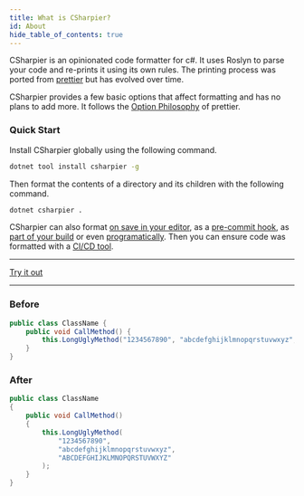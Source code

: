 ```yaml
---
title: What is CSharpier?
id: About
hide_table_of_contents: true
---
```


CSharpier is an opinionated code formatter for c#. It uses Roslyn to parse your code and re-prints it using its own rules.
The printing process was ported from [prettier](https://github.com/prettier/prettier) but has evolved over time.  

CSharpier provides a few basic options that affect formatting and has no plans to add more. It follows the [Option Philosophy](https://prettier.io/docs/en/option-philosophy.html) of prettier.

### Quick Start
Install CSharpier globally using the following command.
```bash
dotnet tool install csharpier -g
```
Then format the contents of a directory and its children with the following command.
```bash
dotnet csharpier .
```

CSharpier can also format [on save in your editor](https://csharpier.com/docs/Editors), as a [pre-commit hook](https://csharpier.com/docs/Pre-commit), as [part of your build](https://csharpier.com/docs/MSBuild) or even [programatically](https://csharpier.com/docs/API). Then you can ensure code was formatted with a [CI/CD tool](https://csharpier.com/docs/ContinuousIntegration).

---

[Try it out](https://playground.csharpier.com)

---

### Before
```c#
public class ClassName {
    public void CallMethod() { 
        this.LongUglyMethod("1234567890", "abcdefghijklmnopqrstuvwxyz", "ABCDEFGHIJKLMNOPQRSTUVWXYZ");
    }
}
```

### After
```c#
public class ClassName
{
    public void CallMethod()
    {
        this.LongUglyMethod(
            "1234567890",
            "abcdefghijklmnopqrstuvwxyz",
            "ABCDEFGHIJKLMNOPQRSTUVWXYZ"
        );
    }
}
```
